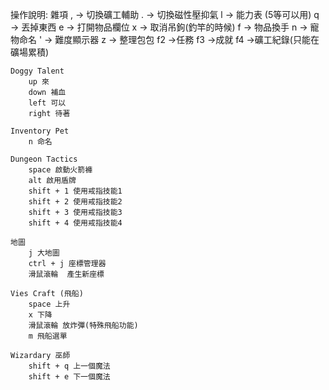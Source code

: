 
操作說明:
	雜項
		, -> 切換礦工輔助
		. -> 切換磁性壓抑氣
		l -> 能力表 (5等可以用)
		q -> 丟掉東西
		e -> 打開物品欄位
		x -> 取消吊鉤(釣竿的時候)
		f -> 物品換手
		n -> 寵物命名
		' -> 難度顯示器
		z -> 整理包包
		f2 ->任務
		f3 ->成就
		f4 ->礦工紀錄(只能在礦場累積)

	Doggy Talent
		up 來
		down 補血
		left 可以
		right 待著

	Inventory Pet
		n 命名
		
	Dungeon Tactics
		space 啟動火箭褲
		alt 啟用盾牌
		shift + 1 使用戒指技能1
		shift + 2 使用戒指技能2
		shift + 3 使用戒指技能3
		shift + 4 使用戒指技能4

	地圖
		j 大地圖
		ctrl + j 座標管理器
		滑鼠滾輪  產生新座標

	Vies Craft (飛船)
		space 上升
		x 下降
		滑鼠滾輪 放炸彈(特殊飛船功能)
		m 飛船選單

	Wizardary 巫師
		shift + q 上一個魔法
		shift + e 下一個魔法